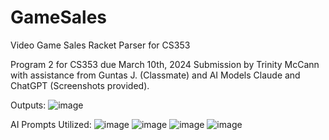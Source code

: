 # GameSales
Video Game Sales Racket Parser for CS353

Program 2 for CS353 due March 10th, 2024
Submission by Trinity McCann with assistance from Guntas J. (Classmate) and AI Models Claude and ChatGPT (Screenshots provided). 

Outputs:
![image](https://github.com/kirselandise/GameSales/assets/83589688/9b11bb8b-0f7a-4f0d-b9db-103daa44739b)

AI Prompts Utilized:
![image](https://github.com/kirselandise/GameSales/assets/83589688/080aba23-bcca-4d8b-b016-b56d3ca4b592)
![image](https://github.com/kirselandise/GameSales/assets/83589688/8e463ece-6103-4ea8-9601-5fba1b83fd96)
![image](https://github.com/kirselandise/GameSales/assets/83589688/3c5afb0c-ef57-4397-9dbb-17401ed11286)
![image](https://github.com/kirselandise/GameSales/assets/83589688/8accb72e-948f-4b41-bfb7-379e15efdfe0)


